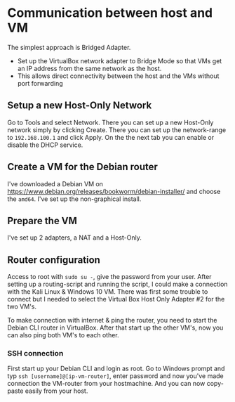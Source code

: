 # Communication between host and VM

The simplest approach is Bridged Adapter.

- Set up the VirtualBox network adapter to Bridge Mode so that VMs get an IP address from the same network as the host.
- This allows direct connectivity between the host and the VMs without port forwarding

## Setup a new Host-Only Network

Go to Tools and select Network. There you can set up a new Host-Only network simply by clicking Create. There you can set up the network-range to `192.168.100.1` and click Apply. On the the next tab you can enable or disable the DHCP service.

## Create a VM for the Debian router

I've downloaded a Debian VM on <https://www.debian.org/releases/bookworm/debian-installer/> and choose the `amd64`. I've set up the non-graphical install.

## Prepare the VM

I've set up 2 adapters, a NAT and a Host-Only.

## Router configuration

Access to root with `sudo su -`, give the password from your user. After setting up a routing-script and running the script, I could make a connection with the Kali Linux & Windows 10 VM. There was first some trouble to connect but I needed to select the Virtual Box Host Only Adapter #2 for the two VM's.

To make connection with internet & ping the router, you need to start the Debian CLI router in VirtualBox. After that start up the other VM's, now you can also ping both VM's to each other.

### SSH connection

First start up your Debian CLI and login as root. Go to Windows prompt and typ `ssh [username]@[ip-vm-router]`, enter password and now you've made connection the VM-router from your hostmachine. And you can now copy-paste easily from your host.
  